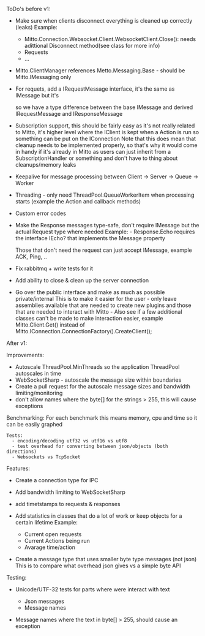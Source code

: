 ToDo's before v1:

- Make sure when clients disconnect everything is cleaned up correctly (leaks)
  Example:
    - Mitto.Connection.Websocket.Client.WebsocketClient.Close(): needs adittional Disconnect method(see class for more info)
	- Requests
	- ...

- Mitto.ClientManager references Metto.Messaging.Base - should be Mitto.IMessaging only

- For requets, add a IRequestMessage interface, it's the same as IMessage but it's 

  so we have a type difference between the base IMessage and derived IRequestMessage and IResponseMessage

- Subscription support, this should be fairly easy as it's not really related to Mitto, it's higher level 
  where the IClient is kept when a Action is run so something can be put on the IConnection
  Note that this does mean that cleanup needs to be implemented properly, so that's why it would come in 
  handy if it's already in Mitto as users can just inherit from a SubscriptionHandler or something
  and don't have to thing about cleanups/memory leaks

- Keepalive for message processing between Client -> Server -> Queue -> Worker

- Threading - only need ThreadPool.QueueWorkerItem when processing starts (example the Action<T> and callback methods)

- Custom error codes

- Make the Response messages type-safe, don't require IMessage but the actual Request type where needed
    Example:
	  - Response.Echo requires the interface IEcho? that implements the Message property

  Those that don't need the request can just accept IMessage, example ACK, Ping, ..

- Fix rabbitmq + write tests for it
- Add ability to close & clean up the server connection
- Go over the public interface and make as much as possible private/internal 
    This is to make it easier for the user - only leave assemblies available that are needed to create new plugins and 
	those that are needed to interact with Mitto - Also see if a few additional classes can't be made to make interaction
	easier, example Mitto.Client.Get() instead of Mitto.IConnection.ConnectionFactory().CreateClient();

After v1:

Improvements:
- Autoscale ThreadPool.MinThreads so the application ThreadPool autoscales in time
- WebSocketSharp - autoscale the message size within boundaries
- Create a pull request for the autoscale message sizes and bandwidth limiting/monitoring
- don't allow  names where the byte[] for the strings > 255, this will cause exceptions

Benchmarking:
    For each benchmark this means memory, cpu and time so it can be easily graphed
	
	Tests:
      - encoding/decoding utf32 vs utf16 vs utf8
	  - test overhead for converting between json/objects (both directions)
	  - Websockets vs TcpSocket

Features:
  - Create a connection type for IPC

  - Add bandwidth limiting to WebSocketSharp

  - add timetstamps to requests & responses

  - Add statistics in classes that do a lot of work or keep objects for a certain lifetime
    Example:
	  - Current open requests
	  - Current Actions being run
	  - Avarage time/action<T>

  - Create a message type that uses smaller byte type messages (not json)
    This is to compare what overhead json gives vs a simple byte API

Testing:
  - Unicode/UTF-32 tests for parts where were interact with text
      - Json messages
	  - Message names
	  
  - Message names where the text in byte[] > 255, should cause an exception
